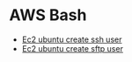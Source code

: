 # AWS Bash
* [Ec2 ubuntu create ssh user](./ssh-user-create-with-key)
* [Ec2 ubuntu create sftp user ](./sftp-restricted-user )